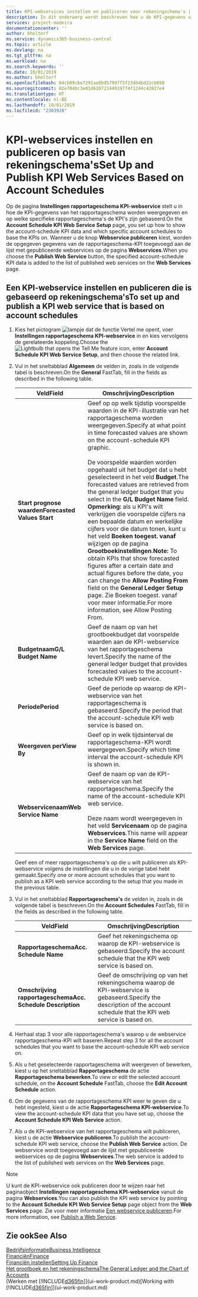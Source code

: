 ```yaml
---
title: KPI-webservices instellen en publiceren voor rekeningschema's | Microsoft Docs
description: In dit onderwerp wordt beschreven hoe u de KPI-gegevens uit het rapportageschema weergeeft op basis van specifieke rapportageschema's.
services: project-madeira
documentationcenter: ''
author: bholtorf
ms.service: dynamics365-business-central
ms.topic: article
ms.devlang: na
ms.tgt_pltfrm: na
ms.workload: na
ms.search.keywords: ''
ms.date: 10/01/2019
ms.author: bholtorf
ms.openlocfilehash: 84cb09cbe7291ae0bd57997f5f23d04bd22cb898
ms.sourcegitcommit: 02e704bc3e01d62072144919774f1244c42827e4
ms.translationtype: HT
ms.contentlocale: nl-BE
ms.lasthandoff: 10/01/2019
ms.locfileid: "2303928"
---
```

# <a name="set-up-and-publish-kpi-web-services-based-on-account-schedules"></a><span data-ttu-id="a919f-103">KPI-webservices instellen en publiceren op basis van rekeningschema's</span><span class="sxs-lookup"><span data-stu-id="a919f-103">Set Up and Publish KPI Web Services Based on Account Schedules</span></span>
<span data-ttu-id="a919f-104">Op de pagina **Instellingen rapportageschema KPI-webservice** stelt u in hoe de KPI-gegevens van het rapportageschema worden weergegeven en op welke specifieke rapportageschema's de KPI's zijn gebaseerd.</span><span class="sxs-lookup"><span data-stu-id="a919f-104">On the **Account Schedule KPI Web Service Setup** page, you set up how to show the account-schedule KPI data and which specific account schedules to base the KPIs on.</span></span> <span data-ttu-id="a919f-105">Wanneer u de knop **Webservice publiceren** kiest, worden de opgegeven gegevens van de rapportageschema-KPI toegevoegd aan de lijst met gepubliceerde webservices op de pagina **Webservices**.</span><span class="sxs-lookup"><span data-stu-id="a919f-105">When you choose the **Publish Web Service** button, the specified account-schedule KPI data is added to the list of published web services on the **Web Services** page.</span></span>  

## <a name="to-set-up-and-publish-a-kpi-web-service-that-is-based-on-account-schedules"></a><span data-ttu-id="a919f-106">Een KPI-webservice instellen en publiceren die is gebaseerd op rekeningschema's</span><span class="sxs-lookup"><span data-stu-id="a919f-106">To set up and publish a KPI web service that is based on account schedules</span></span>  
1.  <span data-ttu-id="a919f-107">Kies het pictogram ![lampje dat de functie Vertel me opent](media/ui-search/search_small.png "Vertel me wat u wilt doen"), voer **Instellingen rapportageschema KPI-webservice** in en kies vervolgens de gerelateerde koppeling.</span><span class="sxs-lookup"><span data-stu-id="a919f-107">Choose the ![Lightbulb that opens the Tell Me feature](media/ui-search/search_small.png "Tell me what you want to do") icon, enter **Account Schedule KPI Web Service Setup**, and then choose the related link.</span></span>  
2.  <span data-ttu-id="a919f-108">Vul in het sneltabblad **Algemeen** de velden in, zoals in de volgende tabel is beschreven.</span><span class="sxs-lookup"><span data-stu-id="a919f-108">On the **General** FastTab, fill in the fields as described in the following table.</span></span>  

    |<span data-ttu-id="a919f-109">Veld</span><span class="sxs-lookup"><span data-stu-id="a919f-109">Field</span></span>|<span data-ttu-id="a919f-110">Omschrijving</span><span class="sxs-lookup"><span data-stu-id="a919f-110">Description</span></span>|  
    |---------------------------------|---------------------------------------|  
    |<span data-ttu-id="a919f-111">**Start prognose waarden**</span><span class="sxs-lookup"><span data-stu-id="a919f-111">**Forecasted Values Start**</span></span>|<span data-ttu-id="a919f-112">Geef op op welk tijdstip voorspelde waarden in de KPI-illustratie van het rapportageschema worden weergegeven.</span><span class="sxs-lookup"><span data-stu-id="a919f-112">Specify at what point in time forecasted values are shown on the account-schedule KPI graphic.</span></span><br /><br /> <span data-ttu-id="a919f-113">De voorspelde waarden worden opgehaald uit het budget dat u hebt geselecteerd in het veld **Budget**.</span><span class="sxs-lookup"><span data-stu-id="a919f-113">The forecasted values are retrieved from the general ledger budget that you select in the **G/L Budget Name** field.</span></span> <span data-ttu-id="a919f-114">**Opmerking:** als u KPI's wilt verkrijgen die voorspelde cijfers na een bepaalde datum en werkelijke cijfers voor die datum tonen, kunt u het veld **Boeken toegest. vanaf** wijzigen op de pagina **Grootboekinstellingen**.</span><span class="sxs-lookup"><span data-stu-id="a919f-114">**Note:**  To obtain KPIs that show forecasted figures after a certain date and actual figures before the date, you can change the **Allow Posting From** field on the **General Ledger Setup** page.</span></span> <span data-ttu-id="a919f-115">Zie Boeken toegest. vanaf voor meer informatie.</span><span class="sxs-lookup"><span data-stu-id="a919f-115">For more information, see Allow Posting From.</span></span>|  
    |<span data-ttu-id="a919f-116">**Budgetnaam**</span><span class="sxs-lookup"><span data-stu-id="a919f-116">**G/L Budget Name**</span></span>|<span data-ttu-id="a919f-117">Geef de naam op van het grootboekbudget dat voorspelde waarden aan de KPI-webservice van het rapportageschema levert.</span><span class="sxs-lookup"><span data-stu-id="a919f-117">Specify the name of the general ledger budget that provides forecasted values to the account-schedule KPI web service.</span></span>|  
    |<span data-ttu-id="a919f-118">**Periode**</span><span class="sxs-lookup"><span data-stu-id="a919f-118">**Period**</span></span>|<span data-ttu-id="a919f-119">Geef de periode op waarop de KPI-webservice van het rapportageschema is gebaseerd.</span><span class="sxs-lookup"><span data-stu-id="a919f-119">Specify the period that the account-schedule KPI web service is based on.</span></span>|  
    |<span data-ttu-id="a919f-120">**Weergeven per**</span><span class="sxs-lookup"><span data-stu-id="a919f-120">**View By**</span></span>|<span data-ttu-id="a919f-121">Geef op in welk tijdsinterval de rapportageschema-KPI wordt weergegeven.</span><span class="sxs-lookup"><span data-stu-id="a919f-121">Specify which time interval the account-schedule KPI is shown in.</span></span>|  
    |<span data-ttu-id="a919f-122">**Webservicenaam**</span><span class="sxs-lookup"><span data-stu-id="a919f-122">**Web Service Name**</span></span>|<span data-ttu-id="a919f-123">Geef de naam op van de KPI-webservice van het rapportageschema.</span><span class="sxs-lookup"><span data-stu-id="a919f-123">Specify the name of the account-schedule KPI web service.</span></span><br /><br /> <span data-ttu-id="a919f-124">Deze naam wordt weergegeven in het veld **Servicenaam** op de pagina **Webservices**.</span><span class="sxs-lookup"><span data-stu-id="a919f-124">This name will appear in the **Service Name** field on the **Web Services** page.</span></span>|  

    <span data-ttu-id="a919f-125">Geef een of meer rapportageschema's op die u wilt publiceren als KPI-webservice volgens de instellingen die u in de vorige tabel hebt gemaakt.</span><span class="sxs-lookup"><span data-stu-id="a919f-125">Specify one or more account schedules that you want to publish as a KPI web service according to the setup that you made in the previous table.</span></span>  

3.  <span data-ttu-id="a919f-126">Vul in het sneltabblad **Rapportageschema's** de velden in, zoals in de volgende tabel is beschreven.</span><span class="sxs-lookup"><span data-stu-id="a919f-126">On the **Account Schedules** FastTab, fill in the fields as described in the following table.</span></span>  

    |<span data-ttu-id="a919f-127">Veld</span><span class="sxs-lookup"><span data-stu-id="a919f-127">Field</span></span>|<span data-ttu-id="a919f-128">Omschrijving</span><span class="sxs-lookup"><span data-stu-id="a919f-128">Description</span></span>|  
    |---------------------------------|---------------------------------------|  
    |<span data-ttu-id="a919f-129">**Rapportageschema**</span><span class="sxs-lookup"><span data-stu-id="a919f-129">**Acc. Schedule Name**</span></span>|<span data-ttu-id="a919f-130">Geef het rekeningschema op waarop de KPI-webservice is gebaseerd.</span><span class="sxs-lookup"><span data-stu-id="a919f-130">Specify the account schedule that the KPI web service is based on.</span></span>|  
    |<span data-ttu-id="a919f-131">**Omschrijving rapportageschema**</span><span class="sxs-lookup"><span data-stu-id="a919f-131">**Acc. Schedule Description**</span></span>|<span data-ttu-id="a919f-132">Geef de omschrijving op van het rekeningschema waarop de KPI-webservice is gebaseerd.</span><span class="sxs-lookup"><span data-stu-id="a919f-132">Specify the description of the account schedule that the KPI web service is based on.</span></span>|  

4.  <span data-ttu-id="a919f-133">Herhaal stap 3 voor alle rapportageschema's waarop u de webservice rapportageschema-KPI wilt baseren.</span><span class="sxs-lookup"><span data-stu-id="a919f-133">Repeat step 3 for all the account schedules that you want to base the account-schedule KPI web service on.</span></span>  
5.  <span data-ttu-id="a919f-134">Als u het geselecteerde rapportageschema wilt weergeven of bewerken, kiest u op het sneltabblad **Rapportageschema** de actie **Rapportageschema bewerken**.</span><span class="sxs-lookup"><span data-stu-id="a919f-134">To view or edit the selected account schedule, on the **Account Schedule** FastTab, choose the **Edit Account Schedule** action.</span></span>  
6.  <span data-ttu-id="a919f-135">Om de gegevens van de rapportageschema KPI weer te geven die u hebt ingesteld, kiest u de actie **Rapportageschema KPI-webservice**.</span><span class="sxs-lookup"><span data-stu-id="a919f-135">To view the account-schedule KPI data that you have set up, choose the **Account Schedule KPI Web Service** action.</span></span>  
7.  <span data-ttu-id="a919f-136">Als u de KPI-webservice van het rapportageschema wilt publiceren, kiest u de actie **Webservice publiceren**.</span><span class="sxs-lookup"><span data-stu-id="a919f-136">To publish the account-schedule KPI web service, choose the **Publish Web Service** action.</span></span> <span data-ttu-id="a919f-137">De webservice wordt toegevoegd aan de lijst met gepubliceerde webservices op de pagina **Webservices**.</span><span class="sxs-lookup"><span data-stu-id="a919f-137">The web service is added to the list of published web services on the **Web Services** page.</span></span>  

> [!NOTE]  
>  <span data-ttu-id="a919f-138">U kunt de KPI-webservice ook publiceren door te wijzen naar het paginaobject **Instellingen rapportageschema KPI-webservice** vanuit de pagina **Webservices**.</span><span class="sxs-lookup"><span data-stu-id="a919f-138">You can also publish the KPI web service by pointing to the **Account Schedule KPI Web Service Setup** page object from the **Web Services** page.</span></span> <span data-ttu-id="a919f-139">Zie voor meer informatie [Een webservice publiceren](across-how-publish-web-service.md).</span><span class="sxs-lookup"><span data-stu-id="a919f-139">For more information, see [Publish a Web Service](across-how-publish-web-service.md).</span></span>  

## <a name="see-also"></a><span data-ttu-id="a919f-140">Zie ook</span><span class="sxs-lookup"><span data-stu-id="a919f-140">See Also</span></span>  
[<span data-ttu-id="a919f-141">Bedrijfsinformatie</span><span class="sxs-lookup"><span data-stu-id="a919f-141">Business Intelligence</span></span>](bi.md)  
[<span data-ttu-id="a919f-142">Financiën</span><span class="sxs-lookup"><span data-stu-id="a919f-142">Finance</span></span>](finance.md)  
[<span data-ttu-id="a919f-143">Financiën instellen</span><span class="sxs-lookup"><span data-stu-id="a919f-143">Setting Up Finance</span></span>](finance-setup-finance.md)  
[<span data-ttu-id="a919f-144">Het grootboek en het rekeningschema</span><span class="sxs-lookup"><span data-stu-id="a919f-144">The General Ledger and the Chart of Accounts</span></span>](finance-general-ledger.md)  
<span data-ttu-id="a919f-145">[Werken met [!INCLUDE[d365fin](includes/d365fin_md.md)]](ui-work-product.md)</span><span class="sxs-lookup"><span data-stu-id="a919f-145">[Working with [!INCLUDE[d365fin](includes/d365fin_md.md)]](ui-work-product.md)</span></span>
